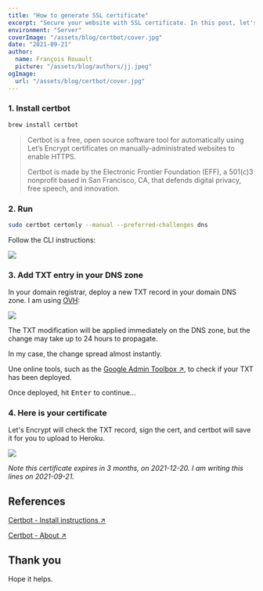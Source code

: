 ```yaml
---
title: "How to generate SSL certificate"
excerpt: "Secure your website with SSL certificate. In this post, let's generate SSL Certificate with Lets Encrypt."
environment: "Server"
coverImage: "/assets/blog/certbot/cover.jpg"
date: "2021-09-21"
author:
  name: François Rouault
  picture: "/assets/blog/authors/jj.jpeg"
ogImage:
  url: "/assets/blog/certbot/cover.jpg"
---
```


### 1. Install certbot

```sh
brew install certbot
```

> Certbot is a free, open source software tool for automatically using Let’s Encrypt certificates on manually-administrated websites to enable HTTPS.
>
> Certbot is made by the Electronic Frontier Foundation (EFF), a 501(c)3 nonprofit based in San Francisco, CA, that defends digital privacy, free speech, and innovation.

### 2. Run

```sh
sudo certbot certonly --manual --preferred-challenges dns
```

Follow the CLI instructions:

![](/assets/blog/certbot/sudo_certbot_1.jpg)

### 3. Add TXT entry in your DNS zone

In your domain registrar, deploy a new TXT record in your domain DNS zone. I am using [OVH](https://ovh.com):

![](/assets/blog/certbot/add_txt_dns_zone.jpg)

The TXT modification will be applied immediately on the DNS zone, but the change may take up to 24 hours to propagate.

In my case, the change spread almost instantly.

Une online tools, such as the [Google Admin Toolbox ↗](https://toolbox.googleapps.com/apps/dig/#TXT/), to check if your TXT has been deployed.

Once deployed, hit <kbd>Enter</kbd> to continue...

### 4. Here is your certificate

Let's Encrypt will check the TXT record, sign the cert, and certbot will save it for you to upload to Heroku.

![](/assets/blog/certbot/sudo_certbot_2.jpg)

_Note this certificate expires in 3 months, on 2021-12-20. I am writing this lines on 2021-09-21._

## References

[Certbot - Install instructions ↗](https://certbot.eff.org/lets-encrypt/osx-other.html)

[Certbot - About ↗](https://certbot.eff.org/about/)

## Thank you

Hope it helps.
